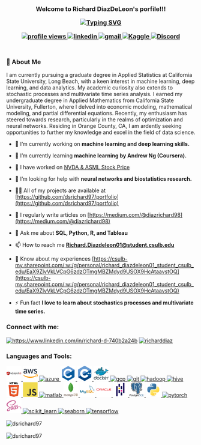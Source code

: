 <h3 align="center">
  Welcome to Richard DiazDeLeon's porfile!!!

<a href="https://git.io/typing-svg"><img src="https://readme-typing-svg.herokuapp.com?font=Fira+Code&size=22&pause=1000&color=6C5EF7&random=false&width=435&lines=Data+Scientist+%26+A.I.+Enthusiast" alt="Typing SVG" /></a>

<div align="center">
<a href="https://github.com/dsrichard97" target="_blank">
   <img height="26px" src="https://komarev.com/ghpvc/?username=dsrichard97&label=Profile%20views&color=7289d9&style=flat" alt="profile views" style="margin-bottom: 5px;" />
</a>
<a href="https://www.linkedin.com/in/richard-d-740b2a24b/" target="_blank">
   <img height="26px" src="https://img.shields.io/badge/linkedin-%2300acee.png?color=0e76a8&style=flat&logo=linkedin&logoColor=white" alt="linkedin" style="margin-bottom: 5px;" />
</a>
<a href="diazrichard98@gmail.com" target="_blank">
   <img height="26px" src="https://img.shields.io/badge/Gmail-dc143c?style=flat&logo=gmail&logoColor=white" alt="gmail" style="margin-bottom: 5px;" />
   </a>
<a href="https://www.kaggle.com/richarddiaz" target="_blank">
   <img height="26px" src="https://img.shields.io/badge/Kaggle-00CCFF?style=flat&logo=kaggle&logoColor=white" alt="Kaggle" style="margin-bottom: 5px;" />
   </a>
<a href="https://discord.gg/qJKpT2yt" target="_blank">
   <img height="26px" src="https://img.shields.io/badge/Discord-7289d9?style=flat&logo=discord&logoColor=white" alt="Discord" style="margin-bottom: 5px;" />
   </a>

 </div> 
&nbsp;

### 🚀 About Me
I am currently pursuing a graduate degree in Applied Statistics at California State University, Long Beach, with a keen interest in machine learning, deep learning, and data analytics. My academic curiosity also extends to stochastic processes and multivariate time series analysis. I earned my undergraduate degree in Applied Mathematics from California State University, Fullerton, where I delved into economic modeling, mathematical modeling, and partial differential equations. Recently, my enthusiasm has steered towards research, particularly in the realms of optimization and neural networks. Residing in Orange County, CA, I am ardently seeking opportunities to further my knowledge and excel in the field of data science.



- 🔭 I’m currently working on **machine learning and deep learning skills.**

- 🌱 I’m currently learning **machine learning by Andrew Ng (Coursera).**

- 👯 I have worked on [NVDA & ASML Stock Price](https://github.com/dsrichard97/project2_montecarlosim)

- 🤝 I’m looking for help with **neural networks and biostatistics research.**

- 👨‍💻 All of my projects are available at [https://github.com/dsrichard97/portfolio](https://github.com/dsrichard97/portfolio)

- 📝 I regularly write articles on [https://medium.com/@diazrichard98](https://medium.com/@diazrichard98)

- 💬 Ask me about **SQL, Python, R, and Tableau**

- 📫 How to reach me **Richard.Diazdeleon01@student.csulb.edu**

- 📄 Know about my experiences [https://csulb-my.sharepoint.com/:w:/g/personal/richard_diazdeleon01_student_csulb_edu/EaX9ZlvVkLVCpG6zdzOTmgMBZMdyd9USOX9HcAtaavstOQ](https://csulb-my.sharepoint.com/:w:/g/personal/richard_diazdeleon01_student_csulb_edu/EaX9ZlvVkLVCpG6zdzOTmgMBZMdyd9USOX9HcAtaavstOQ)

- ⚡ Fun fact **I love to learn about stochastics processes and multivariate time series.**

<h3 align="left">Connect with me:</h3>
<p align="left">
<a href="https://linkedin.com/in/https://www.linkedin.com/in/richard-d-740b2a24b" target="blank"><img align="center" src="https://raw.githubusercontent.com/rahuldkjain/github-profile-readme-generator/master/src/images/icons/Social/linked-in-alt.svg" alt="https://www.linkedin.com/in/richard-d-740b2a24b" height="30" width="40" /></a>
<a href="https://kaggle.com/richarddiaz" target="blank"><img align="center" src="https://raw.githubusercontent.com/rahuldkjain/github-profile-readme-generator/master/src/images/icons/Social/kaggle.svg" alt="richarddiaz" height="30" width="40" /></a>
</p>

<h3 align="left">Languages and Tools:</h3>
<p align="left"> <a href="https://angular.io" target="_blank" rel="noreferrer"> <img src="https://raw.githubusercontent.com/devicons/devicon/master/icons/angularjs/angularjs-original-wordmark.svg" alt="angularjs" width="40" height="40"/> </a> <a href="https://aws.amazon.com" target="_blank" rel="noreferrer"> <img src="https://raw.githubusercontent.com/devicons/devicon/master/icons/amazonwebservices/amazonwebservices-original-wordmark.svg" alt="aws" width="40" height="40"/> </a> <a href="https://azure.microsoft.com/en-in/" target="_blank" rel="noreferrer"> <img src="https://www.vectorlogo.zone/logos/microsoft_azure/microsoft_azure-icon.svg" alt="azure" width="40" height="40"/> </a> <a href="https://www.cprogramming.com/" target="_blank" rel="noreferrer"> <img src="https://raw.githubusercontent.com/devicons/devicon/master/icons/c/c-original.svg" alt="c" width="40" height="40"/> </a> <a href="https://www.w3schools.com/cpp/" target="_blank" rel="noreferrer"> <img src="https://raw.githubusercontent.com/devicons/devicon/master/icons/cplusplus/cplusplus-original.svg" alt="cplusplus" width="40" height="40"/> </a> <a href="https://www.docker.com/" target="_blank" rel="noreferrer"> <img src="https://raw.githubusercontent.com/devicons/devicon/master/icons/docker/docker-original-wordmark.svg" alt="docker" width="40" height="40"/> </a> <a href="https://cloud.google.com" target="_blank" rel="noreferrer"> <img src="https://www.vectorlogo.zone/logos/google_cloud/google_cloud-icon.svg" alt="gcp" width="40" height="40"/> </a> <a href="https://git-scm.com/" target="_blank" rel="noreferrer"> <img src="https://www.vectorlogo.zone/logos/git-scm/git-scm-icon.svg" alt="git" width="40" height="40"/> </a> <a href="https://hadoop.apache.org/" target="_blank" rel="noreferrer"> <img src="https://www.vectorlogo.zone/logos/apache_hadoop/apache_hadoop-icon.svg" alt="hadoop" width="40" height="40"/> </a> <a href="https://hive.apache.org/" target="_blank" rel="noreferrer"> <img src="https://www.vectorlogo.zone/logos/apache_hive/apache_hive-icon.svg" alt="hive" width="40" height="40"/> </a> <a href="https://www.w3.org/html/" target="_blank" rel="noreferrer"> <img src="https://raw.githubusercontent.com/devicons/devicon/master/icons/html5/html5-original-wordmark.svg" alt="html5" width="40" height="40"/> </a> <a href="https://developer.mozilla.org/en-US/docs/Web/JavaScript" target="_blank" rel="noreferrer"> <img src="https://raw.githubusercontent.com/devicons/devicon/master/icons/javascript/javascript-original.svg" alt="javascript" width="40" height="40"/> </a> <a href="https://www.mathworks.com/" target="_blank" rel="noreferrer"> <img src="https://upload.wikimedia.org/wikipedia/commons/2/21/Matlab_Logo.png" alt="matlab" width="40" height="40"/> </a> <a href="https://www.mongodb.com/" target="_blank" rel="noreferrer"> <img src="https://raw.githubusercontent.com/devicons/devicon/master/icons/mongodb/mongodb-original-wordmark.svg" alt="mongodb" width="40" height="40"/> </a> <a href="https://www.mysql.com/" target="_blank" rel="noreferrer"> <img src="https://raw.githubusercontent.com/devicons/devicon/master/icons/mysql/mysql-original-wordmark.svg" alt="mysql" width="40" height="40"/> </a> <a href="https://www.oracle.com/" target="_blank" rel="noreferrer"> <img src="https://raw.githubusercontent.com/devicons/devicon/master/icons/oracle/oracle-original.svg" alt="oracle" width="40" height="40"/> </a> <a href="https://pandas.pydata.org/" target="_blank" rel="noreferrer"> <img src="https://raw.githubusercontent.com/devicons/devicon/2ae2a900d2f041da66e950e4d48052658d850630/icons/pandas/pandas-original.svg" alt="pandas" width="40" height="40"/> </a> <a href="https://www.postgresql.org" target="_blank" rel="noreferrer"> <img src="https://raw.githubusercontent.com/devicons/devicon/master/icons/postgresql/postgresql-original-wordmark.svg" alt="postgresql" width="40" height="40"/> </a> <a href="https://www.python.org" target="_blank" rel="noreferrer"> <img src="https://raw.githubusercontent.com/devicons/devicon/master/icons/python/python-original.svg" alt="python" width="40" height="40"/> </a> <a href="https://pytorch.org/" target="_blank" rel="noreferrer"> <img src="https://www.vectorlogo.zone/logos/pytorch/pytorch-icon.svg" alt="pytorch" width="40" height="40"/> </a> <a href="https://sass-lang.com" target="_blank" rel="noreferrer"> <img src="https://raw.githubusercontent.com/devicons/devicon/master/icons/sass/sass-original.svg" alt="sass" width="40" height="40"/> </a> <a href="https://scikit-learn.org/" target="_blank" rel="noreferrer"> <img src="https://upload.wikimedia.org/wikipedia/commons/0/05/Scikit_learn_logo_small.svg" alt="scikit_learn" width="40" height="40"/> </a> <a href="https://seaborn.pydata.org/" target="_blank" rel="noreferrer"> <img src="https://seaborn.pydata.org/_images/logo-mark-lightbg.svg" alt="seaborn" width="40" height="40"/> </a> <a href="https://www.tensorflow.org" target="_blank" rel="noreferrer"> <img src="https://www.vectorlogo.zone/logos/tensorflow/tensorflow-icon.svg" alt="tensorflow" width="40" height="40"/> </a> </p>

<p><img align="center" src="https://github-readme-stats.vercel.app/api/top-langs?username=dsrichard97&show_icons=true&locale=en&layout=compact" alt="dsrichard97" /></p>

<p><img align="center" src="https://github-readme-streak-stats.herokuapp.com/?user=dsrichard97&" alt="dsrichard97" /></p>
